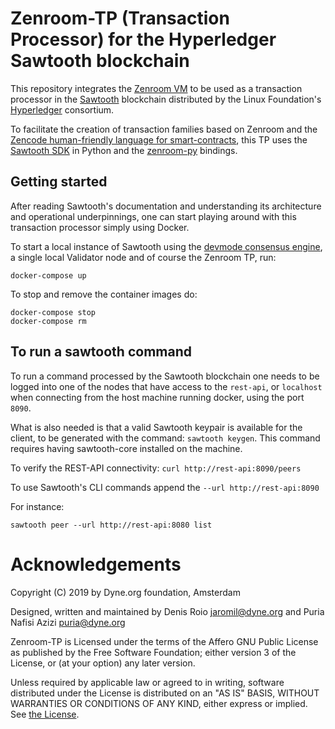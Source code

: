 # Zenroom-TP (Transaction Processor) for the Hyperledger Sawtooth blockchain

This repository integrates the [Zenroom VM](https://zenroom.dyne.org) to be used as a transaction processor in the [Sawtooth](https://sawtooth.hyperledger.org/) blockchain distributed by the Linux Foundation's [Hyperledger](https://www.hyperledger.org/) consortium.

To facilitate the creation of transaction families based on Zenroom and the [Zencode human-friendly language for smart-contracts](https://decodeproject.eu/blog/smart-contracts-english-speaker), this TP uses the [Sawtooth SDK](https://sawtooth.hyperledger.org/docs/core/releases/latest/sdks.html) in Python and the [zenroom-py](https://github.com/DECODEproject/zenroom-py) bindings.

## Getting started

After reading Sawtooth's documentation and understanding its architecture and operational underpinnings, one can start playing around with this transaction processor simply using Docker. 

To start a local instance of Sawtooth using the [devmode consensus engine](https://github.com/hyperledger/sawtooth-devmode), a single local Validator node and of course the Zenroom TP, run:

```
docker-compose up
```

To stop and remove the container images do:

```
docker-compose stop
docker-compose rm
```


## To run a sawtooth command

To run a command processed by the Sawtooth blockchain one needs to be logged into one of the nodes that have access to the `rest-api`, or `localhost` when connecting from the host machine running docker, using the port `8090`.

What is also needed is that a valid Sawtooth keypair is available for the client, to be generated with the command: `sawtooth keygen`. This command requires having sawtooth-core installed on the machine.

To verify the REST-API connectivity: `curl http://rest-api:8090/peers`

To use Sawtooth's CLI commands append the `--url http://rest-api:8090`

For instance:
```
sawtooth peer --url http://rest-api:8080 list 
```

# Acknowledgements

Copyright (C) 2019 by Dyne.org foundation, Amsterdam

Designed, written and maintained by Denis Roio <jaromil@dyne.org> and
Puria Nafisi Azizi <puria@dyne.org>

Zenroom-TP is Licensed under the terms of the Affero GNU Public
License as published by the Free Software Foundation; either version 3
of the License, or (at your option) any later version.

Unless required by applicable law or agreed to in writing, software
distributed under the License is distributed on an "AS IS" BASIS,
WITHOUT WARRANTIES OR CONDITIONS OF ANY KIND, either express or
implied.  See [the License](LICENSE.txt).

